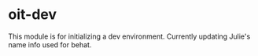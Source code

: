 # oit-dev
This module is for initializing a dev environment. Currently updating Julie's name info used for behat.
